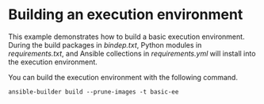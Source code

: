 # Building an execution environment

This example demonstrates how to build a basic execution environment. During the
build packages in _bindep.txt_, Python modules in _requirements.txt_, and Ansible
collections in _requirements.yml_ will install into the execution environment.

You can build the execution environment with the following command.

```console
ansible-builder build --prune-images -t basic-ee
```

